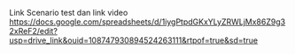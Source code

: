 Link Scenario test dan link video 
https://docs.google.com/spreadsheets/d/1iygPtpdGKxYLyZRWLjMx86Z9g32xReF2/edit?usp=drive_link&ouid=108747930894524263111&rtpof=true&sd=true
